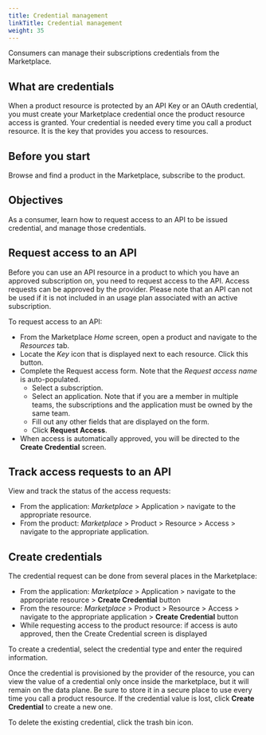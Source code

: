 ```yaml
---
title: Credential management
linkTitle: Credential management
weight: 35
---
```


Consumers can manage their subscriptions credentials from the Marketplace.

## What are credentials

When a product resource is protected by an API Key or an OAuth credential, you must create your Marketplace credential once the product resource access is granted. Your credential is needed every time you call a product resource. It is the key that provides you access to resources.

## Before you start

Browse and find a product in the Marketplace, subscribe to the product.

## Objectives

As a consumer, learn how to request access to an API to be issued credential, and manage those credentials.

## Request access to an API

Before you can use an API resource in a product to which you have an approved subscription on, you need to request access to the API. Access requests can be approved by the provider. Please note that an API can not be used if it is not included in an usage plan associated with an active subscription.

To request access to an API:
* From the Marketplace *Home* screen, open a product and navigate to the *Resources* tab.
* Locate the *Key* icon that is displayed next to each resource. Click this button.
* Complete the Request access form. Note that the *Request access name* is auto-populated.
  * Select a subscription.
  * Select an application. Note that if you are a member in multiple teams, the subscriptions and the application must be owned by the same team.
  * Fill out any other fields that are displayed on the form.
  * Click **Request Access**.
* When access is automatically approved, you will be directed to the **Create Credential** screen.

## Track access requests to an API
View and track the status of the access requests:
* From the application: *Marketplace* > Application > navigate to the appropriate resource.
* From the product: *Marketplace* > Product > Resource > Access > navigate to the appropriate application.


## Create credentials

The credential request can be done from several places in the Marketplace:

* From the application: *Marketplace* > Application > navigate to the appropriate resource > **Create Credential** button
* From the resource: *Marketplace* > Product > Resource > Access > navigate to the appropriate application > **Create Credential** button
* While requesting access to the product resource: if access is auto approved, then the Create Credential screen is displayed

To create a credential, select the credential type and enter the required information.

Once the credential is provisioned by the provider of the resource, you can view the value of a credential only once inside the marketplace, but it will remain on the data plane. Be sure to store it in a secure place to use every time you call a product resource. If the credential value is lost, click **Create Credential** to create a new one.

To delete the existing credential, click the trash bin icon.
